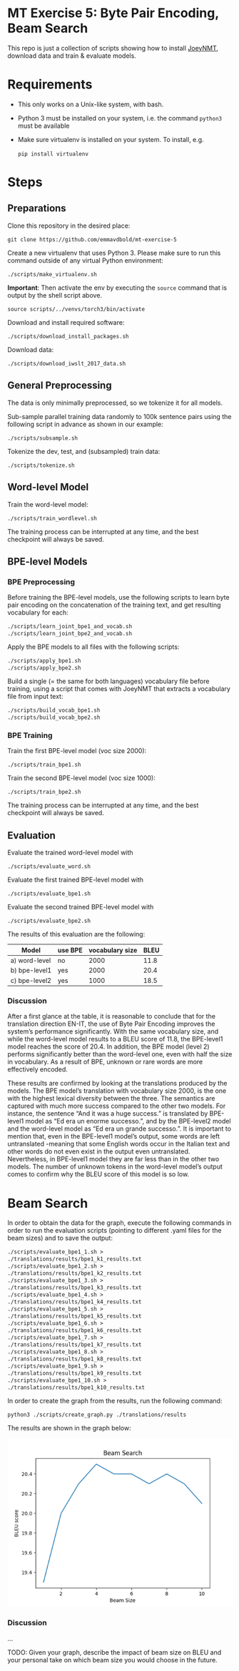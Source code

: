 # MT Exercise 5: Byte Pair Encoding, Beam Search

This repo is just a collection of scripts showing how to install [JoeyNMT](https://github.com/joeynmt/joeynmt), download
data and train & evaluate models.

# Requirements

- This only works on a Unix-like system, with bash.
- Python 3 must be installed on your system, i.e. the command `python3` must be available
- Make sure virtualenv is installed on your system. To install, e.g.

    `pip install virtualenv`

# Steps
## Preparations

Clone this repository in the desired place:

    git clone https://github.com/emmavdbold/mt-exercise-5

Create a new virtualenv that uses Python 3. Please make sure to run this command outside of any virtual Python environment:

    ./scripts/make_virtualenv.sh

**Important**: Then activate the env by executing the `source` command that is output by the shell script above.

    source scripts/../venvs/torch3/bin/activate

Download and install required software:

    ./scripts/download_install_packages.sh

Download data:

    ./scripts/download_iwslt_2017_data.sh

## General Preprocessing

The data is only minimally preprocessed, so we tokenize it for all models.

Sub-sample parallel training data randomly to 100k sentence pairs using the following script in advance as shown in our example:

    ./scripts/subsample.sh

Tokenize the dev, test, and (subsampled) train data:

    ./scripts/tokenize.sh

## Word-level Model
Train the word-level model:

    ./scripts/train_wordlevel.sh

The training process can be interrupted at any time, and the best checkpoint will always be saved.

## BPE-level Models
### BPE Preprocessing
Before training the BPE-level models, use the following scripts to learn byte pair encoding 
on the concatenation of the training text, and get resulting vocabulary for each:

    ./scripts/learn_joint_bpe1_and_vocab.sh
    ./scripts/learn_joint_bpe2_and_vocab.sh

Apply the BPE models to all files with the following scripts:

    ./scripts/apply_bpe1.sh
    ./scripts/apply_bpe2.sh

Build a single (= the same for both languages) vocabulary file before training, 
using a script that comes with JoeyNMT that extracts a vocabulary file from 
input text:

    ./scripts/build_vocab_bpe1.sh
    ./scripts/build_vocab_bpe2.sh


### BPE Training
Train the first BPE-level model (voc size 2000):

    ./scripts/train_bpe1.sh

Train the second BPE-level model (voc size 1000):

    ./scripts/train_bpe2.sh

The training process can be interrupted at any time, and the best checkpoint will always be saved.


## Evaluation
Evaluate the trained word-level model with

    ./scripts/evaluate_word.sh

Evaluate the first trained BPE-level model with

    ./scripts/evaluate_bpe1.sh

Evaluate the second trained BPE-level model with

    ./scripts/evaluate_bpe2.sh


The results of this evaluation are the following:

Model | use BPE | vocabulary size | BLEU |
 --- | --- | --- |------|
a) word-level | no | 2000 | 11.8 |
b) bpe-level1 | yes | 2000 | 20.4 |
c) bpe-level2 | yes | 1000 | 18.5 |

### Discussion

After a first glance at the table, it is reasonable to conclude that for the translation direction EN-IT, the use of Byte Pair Encoding improves the system’s performance significantly. With the same vocabulary size, and while the word-level model results to a BLEU score of 11.8, the BPE-level1 model reaches the score of 20.4. In addition, the BPE model (level 2) performs significantly better than the word-level one, even with half the size in vocabulary. As a result of BPE, unknown or rare words are more effectively encoded.

These results are confirmed by looking at the translations produced by the models. The BPE model’s translation with vocabulary size 2000, is the one with the highest lexical diversity between the three. The semantics are captured with much more success compared to the other two models. For instance, the sentence “And it was a huge success.” is translated by BPE-level1 model as “Ed era un enorme successo.”, and by the BPE-level2 model and the word-level model as “Ed era un grande successo.”. It is important to mention that, even in the BPE-level1 model’s output, some words are left untranslated -meaning that some English words occur in the Italian text and other words do not even exist in the output even untranslated. Nevertheless, in BPE-level1 model they are far less than in the other two models. The number of unknown tokens in the word-level model’s output comes to confirm why the BLEU score of this model is so low.



# Beam Search

In order to obtain the data for the graph, execute the following commands in order to run the evaluation scripts 
(pointing to different .yaml files for the beam sizes) and to save the output:

    ./scripts/evaluate_bpe1_1.sh > ./translations/results/bpe1_k1_results.txt
    ./scripts/evaluate_bpe1_2.sh > ./translations/results/bpe1_k2_results.txt
    ./scripts/evaluate_bpe1_3.sh > ./translations/results/bpe1_k3_results.txt
    ./scripts/evaluate_bpe1_4.sh > ./translations/results/bpe1_k4_results.txt
    ./scripts/evaluate_bpe1_5.sh > ./translations/results/bpe1_k5_results.txt
    ./scripts/evaluate_bpe1_6.sh > ./translations/results/bpe1_k6_results.txt
    ./scripts/evaluate_bpe1_7.sh > ./translations/results/bpe1_k7_results.txt
    ./scripts/evaluate_bpe1_8.sh > ./translations/results/bpe1_k8_results.txt
    ./scripts/evaluate_bpe1_9.sh > ./translations/results/bpe1_k9_results.txt
    ./scripts/evaluate_bpe1_10.sh > ./translations/results/bpe1_k10_results.txt

In order to create the graph from the results, run the following command:

    python3 ./scripts/create_graph.py ./translations/results

The results are shown in the graph below:

![alt text](BLEU_beam.png)


### Discussion
...

TODO: Given your graph, describe the impact of beam size on BLEU and your personal take on
which beam size you would choose in the future.


